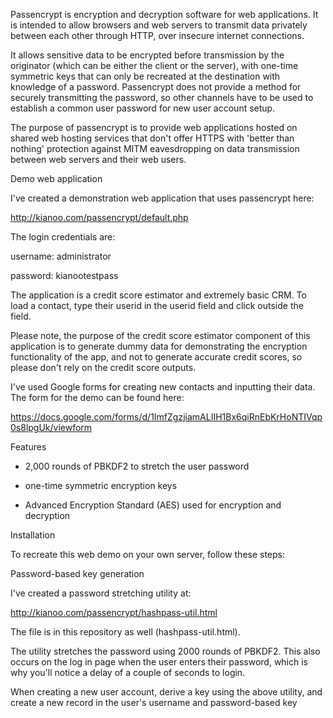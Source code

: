 Passencrypt is encryption and decryption software for web applications. It is intended to allow browsers and web servers to transmit data privately between each other through HTTP, over insecure internet connections.

It allows sensitive data to be encrypted before transmission by the originator (which can be either the client or the server), with one-time symmetric keys that can only be recreated at the destination with knowledge of a password. Passencrypt does not provide a method for securely transmitting the password, so other channels have to be used to establish a common user password for new user account setup.

The purpose of passencrypt is to provide web applications hosted on shared web hosting services that don't offer HTTPS with 'better than nothing' protection against MITM eavesdropping on data transmission between web servers and their web users.

Demo web application

I've created a demonstration web application that uses passencrypt here:

http://kianoo.com/passencrypt/default.php

The login credentials are:

username: administrator

password: kianootestpass

The application is a credit score estimator and extremely basic CRM. To load a contact, type their userid in the userid field and click outside the field.

Please note, the purpose of the credit score estimator component of this application is to generate dummy data for demonstrating the encryption functionality of the app, and not to generate accurate credit scores, so please don't rely on the credit score outputs.

I've used Google forms for creating new contacts and inputting their data. The form for the demo can be found here:

https://docs.google.com/forms/d/1ImfZgzjiamALIIH1Bx6qiRnEbKrHoNTIVqp0s8lpgUk/viewform


Features

* 2,000 rounds of PBKDF2 to stretch the user password

* one-time symmetric encryption keys

* Advanced Encryption Standard (AES) used for encryption and decryption


Installation

To recreate this web demo on your own server, follow these steps:





Password-based key generation

I've created a password stretching utility at:

http://kianoo.com/passencrypt/hashpass-util.html

The file is in this repository as well (hashpass-util.html).

The utility stretches the password using 2000 rounds of PBKDF2. This also occurs on the log in page when the user enters their password, which is why you'll notice a delay of a couple of seconds to login.

When creating a new user account, derive a key using the above utility, and create a new record in the user's username and password-based key 


